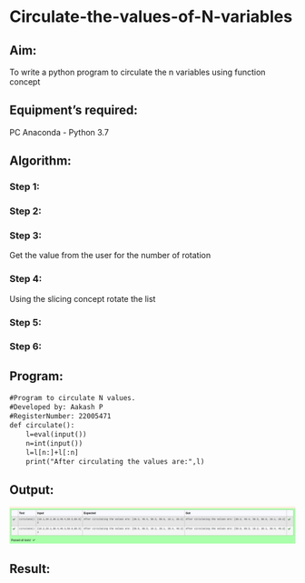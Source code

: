 # Circulate-the-values-of-N-variables
## Aim:
To write a python program to circulate the n variables using function concept
## Equipment’s required:
PC
Anaconda - Python 3.7
## Algorithm: 
### Step 1: 
### Step 2: 
### Step 3: 
Get the value from the user for the number of rotation
### Step 4: 
Using the slicing concept rotate the list

### Step 5: 
### Step 6: 
## Program:
````
#Program to circulate N values.
#Developed by: Aakash P
#RegisterNumber: 22005471
def circulate():
    l=eval(input())
    n=int(input())
    l=l[n:]+l[:n]
    print("After circulating the values are:",l)
````
## Output:
![OUTPUT](/Screenshot%20from%202022-12-24%2014-20-37.png)

## Result:
